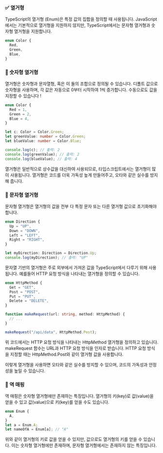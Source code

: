 ### ✅ 열거형

TypeScript의 열거형 (Enum)은 특정 값의 집합을 정의할 때 사용됩니다. JavaScript에서는 기본적으로 열거형을 지원하지 않지만, TypeScript에서는 문자형 열거형과 숫자형 열거형을 지원합니다.

```ts
enum Color {
  Red,
  Green,
  Blue,
}
```

### 📝 숫자형 열거형

열거형은 숫자형과 문자열형, 혹은 이 둘의 조합으로 정의될 수 있습니다. 디폴트 값으로 숫자형을 사용하며, 각 값은 자동으로 0부터 시작하여 1씩 증가합니다. 수동으로도 값을 지정할 수 있습니다 !

```ts
enum Color {
  Red = 1,
  Green = 2,
  Blue = 4,
}

let c: Color = Color.Green;
let greenValue: number = Color.Green;
let blueValue: number = Color.Blue;

console.log(c); // 출력: 2
console.log(greenValue); // 출력: 2
console.log(blueValue); // 출력: 4
```

열거형은 일반적으로 상수값을 대신하여 사용되므로, 타입스크립트에서는 열거형이 많이 사용됩니다. 열거형은 코드를 더욱 가독성 높게 만들어주고, 오타와 같은 실수를 방지해 줍니다.

### 📝 문자형 열거형

문자형 열거형은 열거형의 값을 전부 다 특정 문자 또는 다른 열거형 값으로 초기화해야 합니다.

```ts
enum Direction {
  Up = "UP",
  Down = "DOWN",
  Left = "LEFT",
  Right = "RIGHT",
}

let myDirection: Direction = Direction.Up;
console.log(myDirection); // 출력: "UP"
```

문자열 기반의 열거형은 주로 외부에서 가져온 값을 TypeScript에서 다루기 위해 사용됩니다. 예를들어 HTTP 요청 방식을 나타내는 열거형을 정의할 수 있습니다.

```ts
enum HttpMethod {
  Get = "GET",
  Post = "POST",
  Put = "PUT",
  Delete = "DELETE",
}

function makeRequest(url: string, method: HttpMethod) {
  // ...
}

makeRequest("/api/data", HttpMethod.Post);
```

위 코드에서는 HTTP 요청 방식을 나타내는 HttpMethod 열거형을 정의하고 있습니다. makeRequest 함수는 URL과 HTTP 요청 방식을 인자로 받습니다. HTTP 요청 방식을 지정할 때는 HttpMethod.Post와 같이 열거형 값을 사용합니다.

이렇게 열거형을 사용하면 오타와 같은 실수를 방지할 수 있으며, 코드의 가독성과 안정성을 높일 수 있습니다.

### 📝 역 매핑

역 매핑은 숫자형 열거형에만 존재하는 특징입니다. 열거형의 키(key)로 값(value)을 얻을 수 있고 값(value)으로 키(key)를 얻을 수도 있습니다.

```ts
enum Enum {
  A,
}
let a = Enum.A;
let nameOfA = Enum[a]; // "A"
```

위와 같이 열거형의 키로 값을 얻을 수 있지만, 값으로도 열거형의 키를 얻을 수 있습니다. 이는 숫자형 열거형에만 존재하며, 문자형 열거형에서는 존재하지 않는 특징입니다.